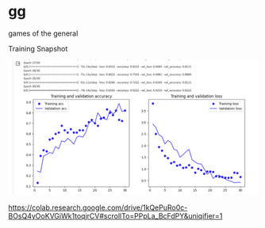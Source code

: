 # gg
games of the general

Training Snapshot

![Alt text](image.png)

https://colab.research.google.com/drive/1kQePuRo0c-BOsQ4yOoKVGiWk1toqjrCV#scrollTo=PPpLa_BcFdPY&uniqifier=1